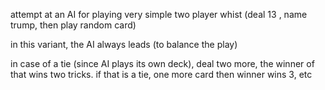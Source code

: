 attempt at an AI for playing very simple two player whist (deal 13 , name trump, then play random card)

in this variant, the AI always leads (to balance the play)

in case of a tie (since AI plays its own deck), deal two more, the winner of that wins two tricks. if that is a tie, one more card then winner wins 3, etc
